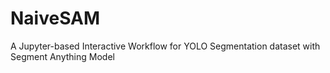 # NaiveSAM
A Jupyter-based Interactive Workflow for YOLO Segmentation dataset with Segment Anything Model

